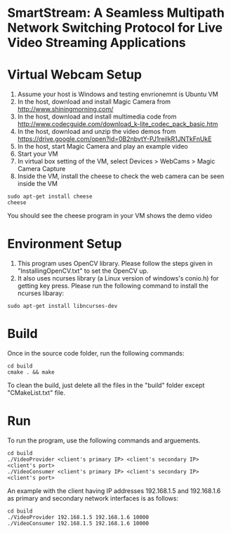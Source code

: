 # SmartStream: A Seamless Multipath Network Switching Protocol for Live Video Streaming Applications

# Virtual Webcam Setup
1. Assume your host is Windows and testing envrionemnt is Ubuntu VM
2. In the host, download and install Magic Camera from http://www.shiningmorning.com/
3. In the host, download and install multimedia code from http://www.codecguide.com/download_k-lite_codec_pack_basic.htm
4. In the host, download and unzip the video demos from https://drive.google.com/open?id=0B2nbvtY-PJ1rejlkR1JNTkFnUkE
5. In the host, start Magic Camera and play an example video
6. Start your VM
7. In virtual box setting of the VM, select Devices > WebCams > Magic Camera Capture
8. Inside the VM, install the cheese to check the web camera can be seen inside the VM
```   
sudo apt-get install cheese
cheese
```

You should see the cheese program in your VM shows the demo video

# Environment Setup
1. This program uses OpenCV library. Please follow the steps given in "InstallingOpenCV.txt" to set the OpenCV up.
2. It also uses ncurses library (a Linux version of windows's conio.h) for getting key press.
Please run the following command to install the ncurses libaray:
```
sudo apt-get install libncurses-dev
```

# Build
Once in the source code folder, run the following commands:
```
cd build
cmake . && make
```
To clean the build, just delete all the files in the "build" folder except "CMakeList.txt" file.

# Run
To run the program, use the following commands and arguements.
```
cd build
./VideoProvider <client's primary IP> <client's secondary IP> <client's port>
./VideoConsumer <client's primary IP> <client's secondary IP> <client's port>
```
An example with the client having IP addresses 192.168.1.5 and 192.168.1.6 as primary and secondary network interfaces is as follows:
```
cd build
./VideoProvider 192.168.1.5 192.168.1.6 10000
./VideoConsumer 192.168.1.5 192.168.1.6 10000
```
